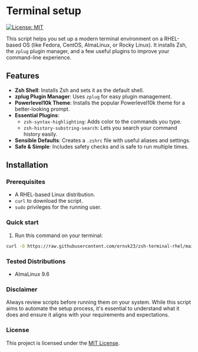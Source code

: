 # Terminal setup

[![License: MIT](https://img.shields.io/badge/License-MIT-yellow.svg)](https://opensource.org/licenses/MIT)

This script helps you set up a modern terminal environment on a RHEL-based OS (like Fedora, CentOS, AlmaLinux, or Rocky Linux). It installs Zsh, the `zplug` plugin manager, and a few useful plugins to improve your command-line experience.

## Features

- **Zsh Shell**: Installs Zsh and sets it as the default shell.
- **zplug Plugin Manager**: Uses `zplug` for easy plugin management.
- **Powerlevel10k Theme**: Installs the popular Powerlevel10k theme for a better-looking prompt.
- **Essential Plugins**:
  - `zsh-syntax-highlighting`: Adds color to the commands you type.
  - `zsh-history-substring-search`: Lets you search your command history easily.
- **Sensible Defaults**: Creates a `.zshrc` file with useful aliases and settings.
- **Safe & Simple**: Includes safety checks and is safe to run multiple times.

## Installation

### Prerequisites
- A RHEL-based Linux distribution.
- `curl` to download the script.
- `sudo` privileges for the running user.

### Quick start
1. Run this command on your terminal:
  ```bash
  curl -O https://raw.githubusercontent.com/ernvk23/zsh-terminal-rhel/main/setup.sh && chmod +x ./setup.sh && ./setup.sh
  ```

### Tested Distributions
- AlmaLinux 9.6

### Disclaimer
Always review scripts before running them on your system. While this script aims to automate the setup process, it's essential to understand what it does and ensure it aligns with your requirements and expectations.

### License
This project is licensed under the [MIT License](LICENSE.md).